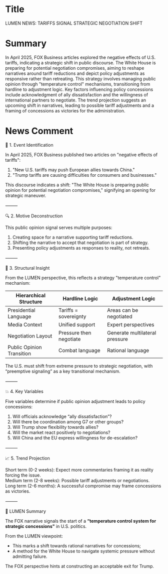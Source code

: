 # Title
LUMEN NEWS: TARIFFS SIGNAL STRATEGIC NEGOTIATION SHIFT

# Summary
In April 2025, FOX Business articles explored the negative effects of U.S. tariffs, indicating a strategic shift in public discourse. The White House is preparing for potential negotiation compromises, aiming to reshape narratives around tariff reductions and depict policy adjustments as responsive rather than retreating. This strategy involves managing public opinion through "temperature control" mechanisms, transitioning from hardline to adjustment logic. Key factors influencing policy concessions include acknowledgment of ally dissatisfaction and the willingness of international partners to negotiate. The trend projection suggests an upcoming shift in narratives, leading to possible tariff adjustments and a framing of concessions as victories for the administration.

# News Comment
🧩 1. Event Identification

In April 2025, FOX Business published two articles on "negative effects of tariffs":
1. "New U.S. tariffs may push European allies towards China."
2. "Trump tariffs are causing difficulties for consumers and businesses."

This discourse indicates a shift: "The White House is preparing public opinion for potential negotiation compromises," signifying an opening for strategic maneuver.

⸻

🔍 2. Motive Deconstruction

This public opinion signal serves multiple purposes:
1. Creating space for a narrative supporting tariff reductions.
2. Shifting the narrative to accept that negotiation is part of strategy.
3. Presenting policy adjustments as responses to reality, not retreats.

⸻

🧠 3. Structural Insight

From the LUMEN perspective, this reflects a strategy "temperature control" mechanism:

| Hierarchical Structure | Hardline Logic | Adjustment Logic |
|-----------------------|----------------|-----------------|
| Presidential Language  | Tariffs = sovereignty | Areas can be negotiated |
| Media Context         | Unified support | Expert perspectives |
| Negotiation Layout    | Pressure then negotiate | Generate multilateral pressure |
| Public Opinion Transition | Combat language | Rational language |

The U.S. must shift from extreme pressure to strategic negotiation, with “preemptive signaling” as a key transitional mechanism.

⸻

💥 4. Key Variables

Five variables determine if public opinion adjustment leads to policy concessions:
1. Will officials acknowledge “ally dissatisfaction”?
2. Will there be coordination among G7 or other groups?
3. Will Trump show flexibility towards allies?
4. Will the market react positively to negotiations?
5. Will China and the EU express willingness for de-escalation?

⸻

📈 5. Trend Projection

Short term (0-2 weeks): Expect more commentaries framing it as reality forcing the issue.  
Medium term (2-8 weeks): Possible tariff adjustments or negotiations.  
Long term (2-6 months): A successful compromise may frame concessions as victories.

⸻

🎯 LUMEN Summary

The FOX narrative signals the start of a **“temperature control system for strategic concessions"** in U.S. politics. 

From the LUMEN viewpoint:
- This marks a shift towards rational narratives for concessions;
- A method for the White House to navigate systemic pressure without admitting failure.

The FOX perspective hints at constructing an acceptable exit for Trump.
